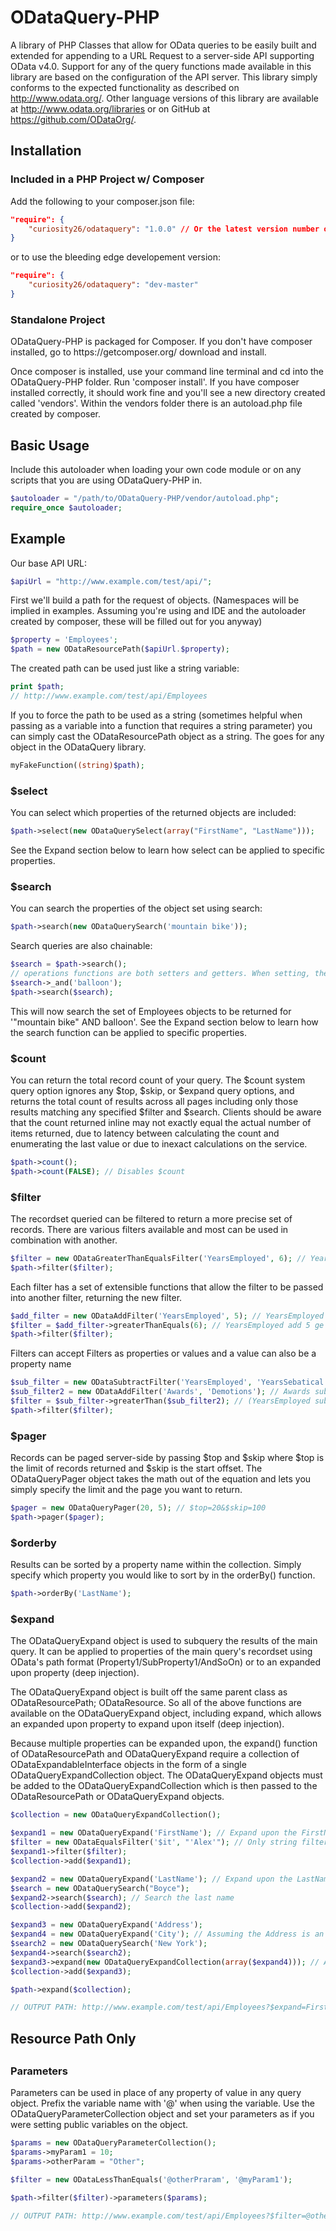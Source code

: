 ODataQuery-PHP
==============

A library of PHP Classes that allow for OData queries to be easily built and extended for appending to a URL Request to a server-side API supporting OData v4.0. Support for any of the query functions made available in this library are based on the configuration of the API server. This library simply conforms to the expected functionality as described on http://www.odata.org/. Other language versions of this library are available at http://www.odata.org/libraries or on GitHub at https://github.com/ODataOrg/.

<h2>Installation</h2>

<h3>Included in a PHP Project w/ Composer</h3>

Add the following to your composer.json file:
```JSON
"require": {
    "curiosity26/odataquery": "1.0.0" // Or the latest version number or 1.0.* to keep it fresh
}
```
or to use the bleeding edge developement version:
```JSON
"require": {
    "curiosity26/odataquery": "dev-master"
}
```

<h3>Standalone Project</h3>
ODataQuery-PHP is packaged for Composer. If you don't have composer installed, go to https://getcomposer.org/ download and install.

Once composer is installed, use your command line terminal and cd into the ODataQuery-PHP folder. Run 'composer install'. If you have composer installed correctly, it should work fine and you'll see a new directory created called 'vendors'. Within the vendors folder there is an autoload.php file created by composer.

<h2>Basic Usage</h2>

Include this autoloader when loading your own code module or on any scripts that you are using ODataQuery-PHP in.
```PHP
$autoloader = "/path/to/ODataQuery-PHP/vendor/autoload.php";
require_once $autoloader;
```

<h2>Example</h2>

Our base API URL:
```PHP
$apiUrl = "http://www.example.com/test/api/";
```
First we'll build a path for the request of objects.
(Namespaces will be implied in examples. Assuming you're using and IDE and the autoloader created by composer, these will be filled out for you anyway)
```PHP
$property = 'Employees';
$path = new ODataResourcePath($apiUrl.$property);
```
The created path can be used just like a string variable:
```PHP
print $path;
// http://www.example.com/test/api/Employees
```
If you to force the path to be used as a string (sometimes helpful when passing as a variable into a function that requires a string parameter) you can simply cast the ODataResourcePath object as a string. The goes for any object in the ODataQuery library.
```PHP
myFakeFunction((string)$path);
```
<h3>$select</h3>

You can select which properties of the returned objects are included:
```PHP
$path->select(new ODataQuerySelect(array("FirstName", "LastName")));
```
See the Expand section below to learn how select can be applied to specific properties.

<h3>$search</h3>

You can search the properties of the object set using search:
```PHP
$path->search(new ODataQuerySearch('mountain bike'));
```
Search queries are also chainable:
```PHP
$search = $path->search(); 
// operations functions are both setters and getters. When setting, the funciton returns the $path object for chainability
$search->_and('balloon');
$path->search($search);
```
This will now search the set of Employees objects to be returned for '"mountain bike" AND balloon'. See the Expand section below to learn how the search function can be applied to specific properties.

<h3>$count</h3>

You can return the total record count of your query. The $count system query option ignores any $top, $skip, or $expand query options, and returns the total count of results across all pages including only those results matching any specified $filter and $search. Clients should be aware that the count returned inline may not exactly equal the actual number of items returned, due to latency between calculating the count and enumerating the last value or due to inexact calculations on the service.
```PHP
$path->count();
$path->count(FALSE); // Disables $count
```
<h3>$filter</h3>

The recordset queried can be filtered to return a more precise set of records. There are various filters available and most can be used in combination with another. 
```PHP
$filter = new ODataGreaterThanEqualsFilter('YearsEmployed', 6); // YearsEmployed ge 6
$path->filter($filter);
```
Each filter has a set of extensible functions that allow the filter to be passed into another filter, returning the new filter.
```PHP
$add_filter = new ODataAddFilter('YearsEmployed', 5); // YearsEmployed add 5
$filter = $add_filter->greaterThanEquals(6); // YearsEmployed add 5 ge 6
$path->filter($filter);
```
Filters can accept Filters as properties or values and a value can also be a property name
```PHP
$sub_filter = new ODataSubtractFilter('YearsEmployed', 'YearsSebatical'); // YearsEmployed sub YearsSebatical
$sub_filter2 = new ODataAddFilter('Awards', 'Demotions'); // Awards sub Demotions
$filter = $sub_filter->greaterThan($sub_filter2); // (YearsEmployed sub YearsSebatical) gt (Awards sub Demotions)
$path->filter($filter);
```
<h3>$pager</h3>

Records can be paged server-side by passing $top and $skip where $top is the limit of records returned and $skip is the start offset. The ODataQueryPager object takes the math out of the equation and lets you simply specify the limit and the page you want to return.
```PHP
$pager = new ODataQueryPager(20, 5); // $top=20&$skip=100
$path->pager($pager);
```

<h3>$orderby</h3>

Results can be sorted by a property name within the collection. Simply specify which property you would like to sort by in the orderBy() function.

```PHP
$path->orderBy('LastName');
```

<h3>$expand</h3>

The ODataQueryExpand object is used to subquery the results of the main query. It can be applied to properties of the main query's recordset using OData's path format (Property1/SubProperty1/AndSoOn) or to an expanded upon property (deep injection).

The ODataQueryExpand object is built off the same parent class as ODataResourcePath; ODataResource. So all of the above functions are available on the ODataQueryExpand object, including expand, which allows an expanded upon property to expand upon itself (deep injection).

Because multiple properties can be expanded upon, the expand() function of ODataResourcePath and ODataQueryExpand require a collection of ODataExpandableInterface objects in the form of a single ODataQueryExpandCollection object. The ODataQueryExpand objects must be added to the ODataQueryExpandCollection which is then passed to the ODataResourcePath or ODataQueryExpand objects.
```PHP
$collection = new ODataQueryExpandCollection();

$expand1 = new ODataQueryExpand('FirstName'); // Expand upon the FirstName property
$filter = new ODataEqualsFilter('$it', "'Alex'"); // Only string filter functions safely wrap strings. Other filters can't distinguish between a regular string function or a property name
$expand1->filter($filter);
$collection->add($expand1);

$expand2 = new ODataQueryExpand('LastName'); // Expand upon the LastName property
$search = new ODataQuerySearch("Boyce");
$expand2->search($search); // Search the last name
$collection->add($expand2);

$expand3 = new ODataQueryExpand('Address');
$expand4 = new ODataQueryExpand('City'); // Assuming the Address is an object containing City and not a sibling of City
$search2 = new ODataQuerySearch('New York');
$expand4->search($search2);
$expand3->expand(new ODataQueryExpandCollection(array($expand4))); // Add $expand4 to $expand3, wrapping it in a collection
$collection->add($expand3);

$path->expand($collection);

// OUTPUT PATH: http://www.example.com/test/api/Employees?$expand=FirstName($filter=$it eq 'Alex'),LastName($search=Boyce),Address($expand=City($search="New York"))
```

<h2>Resource Path Only<h2>
<h3>Parameters</h3>

Parameters can be used in place of any property of value in any query object. Prefix the variable name with '@' when using the variable. Use the ODataQueryParameterCollection object and set your parameters as if you were setting public variables on the object.

```PHP
$params = new ODataQueryParameterCollection();
$params->myParam1 = 10;
$params->otherParam = "Other";

$filter = new ODataLessThanEquals('@otherPraram', '@myParam1');

$path->filter($filter)->parameters($params);

// OUTPUT PATH: http://www.example.com/test/api/Employees?$filter=@otherParam le @myParam1&@myParam1=10&@otherParam=Other
```
